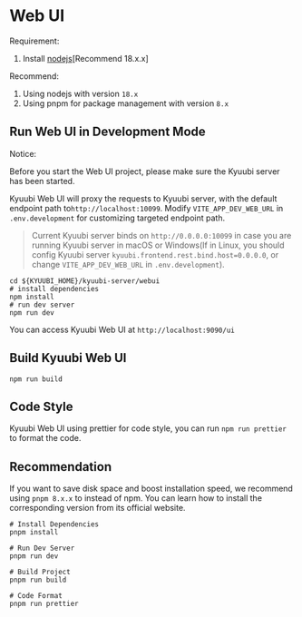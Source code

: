 <!--
- Licensed to the Apache Software Foundation (ASF) under one or more
- contributor license agreements.  See the NOTICE file distributed with
- this work for additional information regarding copyright ownership.
- The ASF licenses this file to You under the Apache License, Version 2.0
- (the "License"); you may not use this file except in compliance with
- the License.  You may obtain a copy of the License at
-
-   http://www.apache.org/licenses/LICENSE-2.0
-
- Unless required by applicable law or agreed to in writing, software
- distributed under the License is distributed on an "AS IS" BASIS,
- WITHOUT WARRANTIES OR CONDITIONS OF ANY KIND, either express or implied.
- See the License for the specific language governing permissions and
- limitations under the License.
-->

# Web UI

Requirement:

1. Install [nodejs](https://nodejs.org/en/)[Recommend 18.x.x]

Recommend:

1. Using nodejs with version `18.x`
2. Using pnpm for package management with version `8.x`

## Run Web UI in Development Mode

Notice:

Before you start the Web UI project, please make sure the Kyuubi server has been started.

Kyuubi Web UI will proxy the requests to Kyuubi server, with the default endpoint path to`http://localhost:10099`.
Modify `VITE_APP_DEV_WEB_URL` in `.env.development` for customizing targeted endpoint path.

> Current Kyuubi server binds on `http://0.0.0.0:10099` in case you are running Kyuubi server in macOS or Windows(If in
> Linux, you should config Kyuubi server `kyuubi.frontend.rest.bind.host=0.0.0.0`, or change `VITE_APP_DEV_WEB_URL`
> in `.env.development`).

```shell
cd ${KYUUBI_HOME}/kyuubi-server/webui
# install dependencies
npm install
# run dev server
npm run dev
```

You can access Kyuubi Web UI at `http://localhost:9090/ui`

## Build Kyuubi Web UI

```shell
npm run build
```

## Code Style

Kyuubi Web UI using prettier for code style, you can run `npm run prettier` to format the code.

## Recommendation

If you want to save disk space and boost installation speed, we recommend using `pnpm 8.x.x` to instead of npm.
You can learn how to install the corresponding version from its official website.

```shell
# Install Dependencies
pnpm install

# Run Dev Server
pnpm run dev

# Build Project
pnpm run build

# Code Format
pnpm run prettier
```